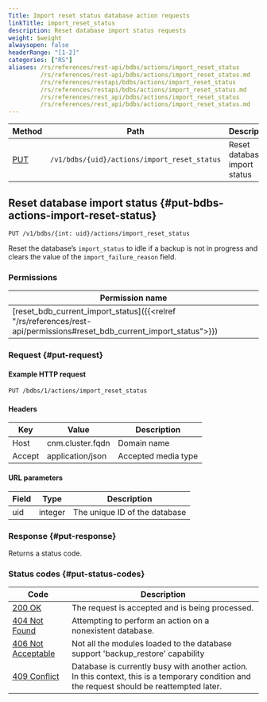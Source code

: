 ```yaml
---
Title: Import reset status database action requests
linkTitle: import_reset_status
description: Reset database import status requests
weight: $weight
alwaysopen: false
headerRange: "[1-2]"
categories: ["RS"]
aliases: /rs/references/rest-api/bdbs/actions/import_reset_status
         /rs/references/rest-api/bdbs/actions/import_reset_status.md
         /rs/references/restapi/bdbs/actions/import_reset_status
         /rs/references/restapi/bdbs/actions/import_reset_status.md
         /rs/references/rest_api/bdbs/actions/import_reset_status
         /rs/references/rest_api/bdbs/actions/import_reset_status.md
---
```


| Method | Path | Description |
|--------|------|-------------|
| [PUT](#put-bdbs-actions-import-reset-status) | `/v1/bdbs/{uid}/actions/import_reset_status` | Reset database import status |

## Reset database import status {#put-bdbs-actions-import-reset-status}

	PUT /v1/bdbs/{int: uid}/actions/import_reset_status

Reset the database’s `import_status` to idle if a backup is not in progress and clears the value of the `import_failure_reason` field.

### Permissions

| Permission name |
|-----------------|
| [reset_bdb_current_import_status]({{<relref "/rs/references/rest-api/permissions#reset_bdb_current_import_status">}}) |

### Request {#put-request}

#### Example HTTP request

```sh
PUT /bdbs/1/actions/import_reset_status
```


#### Headers

| Key | Value | Description |
|-----|-------|-------------|
| Host | cnm.cluster.fqdn | Domain name |
| Accept | application/json | Accepted media type |


#### URL parameters

| Field | Type | Description |
|-------|------|-------------|
| uid | integer | The unique ID of the database |

### Response {#put-response}

Returns a status code.

### Status codes {#put-status-codes}

| Code | Description |
|------|-------------|
| [200 OK](http://www.w3.org/Protocols/rfc2616/rfc2616-sec10.html#sec10.2.1) | The request is accepted and is being processed. |
| [404 Not Found](http://www.w3.org/Protocols/rfc2616/rfc2616-sec10.html#sec10.4.5) | Attempting to perform an action on a nonexistent database. |
| [406 Not Acceptable](http://www.w3.org/Protocols/rfc2616/rfc2616-sec10.html#sec10.4.7) | Not all the modules loaded to the database support 'backup_restore' capability |
| [409 Conflict](http://www.w3.org/Protocols/rfc2616/rfc2616-sec10.html#sec10.4.10) | Database is currently busy with another action. In this context, this is a temporary condition and the request should be reattempted later. |
